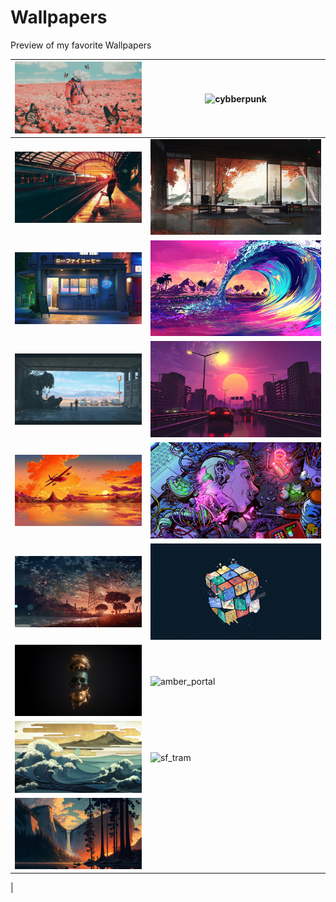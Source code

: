 # Wallpapers
Preview of my favorite Wallpapers


|![astronaut_butterflies](https://github.com/dme86/.wallpapers/blob/main/astronout_butterflies.jpeg?raw=true)  |![cybberpunk](https://github.com/dme86/.wallpapers/blob/main/cyberpunk.png?raw=true)  |
|--|--|
|![happy_reunion](https://github.com/dme86/.wallpapers/blob/main/happy_reunion.jpeg?raw=true)  |![japan_room](https://github.com/dme86/.wallpapers/blob/main/japan_room.png?raw=true)  |
|![lofi_night](https://github.com/dme86/.wallpapers/blob/main/lofi_night.jpeg?raw=true)  |![ocean_color](https://github.com/dme86/.wallpapers/blob/main/ocean_color.jpeg?raw=true)  |
|![parking](https://github.com/dme86/.wallpapers/blob/main/parking.jpeg?raw=true)  |![wet_street](https://github.com/dme86/.wallpapers/blob/main/wet_street.jpeg?raw=true)  |
|![red_aircraft](https://github.com/dme86/.wallpapers/blob/main/red_aircraft.jpg?raw=true)  |![cyber_head](https://github.com/dme86/.wallpapers/blob/main/cyber_head.jpeg?raw=true)  |
|![power_pole](https://github.com/dme86/.wallpapers/blob/main/power_pole.jpeg?raw=true)  |![rubiks_cube](https://github.com/dme86/.wallpapers/blob/main/rubiks_cube.jpeg?raw=true)  |
|![skull_inside](https://github.com/dme86/.wallpapers/blob/main/skull_inside.jpeg?raw=true)  |![amber_portal](https://github.com/dme86/.wallpapers/blob/main/amber_portal.png?raw=true)  |
|![great_waves](https://github.com/dme86/.wallpapers/blob/main/great_waves.jpeg?raw=true)  |![sf_tram](https://github.com/dme86/.wallpapers/blob/main/sf_tram.png?raw=true)  |
|![national_park](https://github.com/dme86/.wallpapers/blob/main/national_park.jpeg?raw=true)
|
